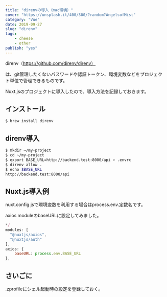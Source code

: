 ```yaml
---
title: "direnvの導入（mac環境）"
cover: "https://unsplash.it/400/300/?random?AngelsofMist"
category: "Vue"
date: 2019-09-27
slug: "direnv"
tags:
    - cheese
    - other
publish: "yes"
---
```


direnv（https://github.com/direnv/direnv）

は、git管理したくないパスワードや認証トークン、環境変数などをプロジェクト単位で管理できるものです。

Nuxt.jsのプロジェクトに導入したので、導入方法を記録しておきます。

## インストール

```bash
$ brew install direnv
```

## direnv導入

```bash
$ mkdir ~/my-project
$ cd ~/my-project
$ export BASE_URL=http://backend.test:8000/api > .envrc
$ direnv allow .
$ echo $BASE_URL
http://backend.test:8000/api
```

## Nuxt.js導入例

nuxt.config.jsで環境変数を利用する場合はprocess.env.定数名です。

axios moduleのbaseURLに設定してみました。

```js
*/
modules: [
  "@nuxtjs/axios",
  "@nuxtjs/auth"
],
axios: {
    baseURL: process.env.BASE_URL
},
```


## さいごに

.zprofileにシェル起動時の設定を登録しておく。
